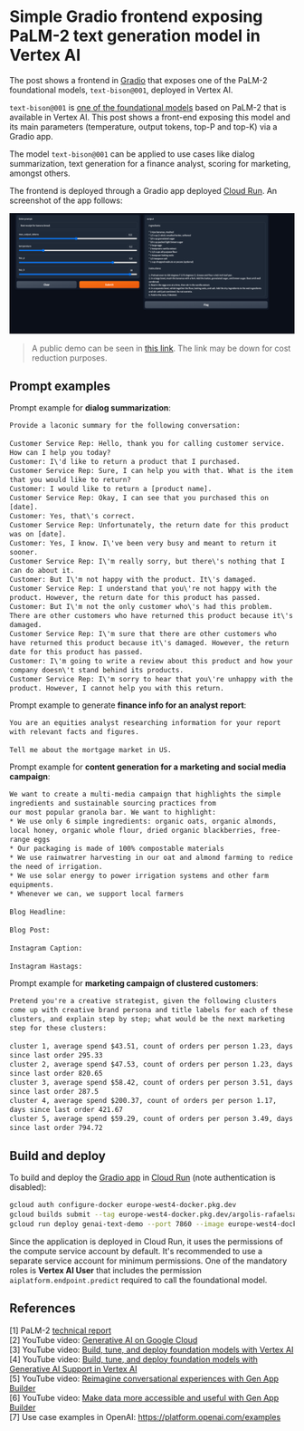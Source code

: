 # Simple Gradio frontend exposing PaLM-2 text generation model in Vertex AI

The post shows a frontend in [Gradio](https://gradio.app/) that exposes one of the PaLM-2 foundational models, `text-bison@001`, deployed in Vertex AI.

`text-bison@001` is [one of the foundational models](https://cloud.google.com/vertex-ai/docs/generative-ai/learn/models) based on PaLM-2 that is available in Vertex AI. This post shows a front-end exposing this model and its main parameters (temperature, output tokens, top-P and top-K) via a Gradio app. 

The model `text-bison@001` can be applied to use cases like dialog summarization, text generation for a finance analyst, scoring for marketing, amongst others.

The frontend is deployed through a Gradio app deployed [Cloud Run](https://cloud.google.com/run). An screenshot of the app follows:

![LLM Text demo](images/text-demo.png)

> A public demo can be seen in [this link](https://genai-text-demo-m3klxwrsfa-ez.a.run.app/). The link may be down for cost reduction purposes.


## Prompt examples

Prompt example for **dialog summarization**:
```
Provide a laconic summary for the following conversation:

Customer Service Rep: Hello, thank you for calling customer service. How can I help you today?    
Customer: I\'d like to return a product that I purchased.     
Customer Service Rep: Sure, I can help you with that. What is the item that you would like to return?      
Customer: I would like to return a [product name].      
Customer Service Rep: Okay, I can see that you purchased this on [date].     
Customer: Yes, that\'s correct.      
Customer Service Rep: Unfortunately, the return date for this product was on [date].     
Customer: Yes, I know. I\'ve been very busy and meant to return it sooner.     
Customer Service Rep: I\'m really sorry, but there\'s nothing that I can do about it.      
Customer: But I\'m not happy with the product. It\'s damaged.     
Customer Service Rep: I understand that you\'re not happy with the product. However, the return date for this product has passed.     
Customer: But I\'m not the only customer who\'s had this problem. There are other customers who have returned this product because it\'s damaged.     
Customer Service Rep: I\'m sure that there are other customers who have returned this product because it\'s damaged. However, the return date for this product has passed.      
Customer: I\'m going to write a review about this product and how your company doesn\'t stand behind its products.     
Customer Service Rep: I\'m sorry to hear that you\'re unhappy with the product. However, I cannot help you with this return. 
```

Prompt example to generate **finance info for an analyst report**:
```
You are an equities analyst researching information for your report with relevant facts and figures.

Tell me about the mortgage market in US.
```

Prompt example for **content generation for a marketing and social media campaign**:
```
We want to create a multi-media campaign that highlights the simple ingredients and sustainable sourcing practices from
our most popular granola bar. We want to highlight:
* We use only 6 simple ingredients: organic oats, organic almonds, local honey, organic whole flour, dried organic blackberries, free-range eggs
* Our packaging is made of 100% compostable materials
* We use rainwatrer harvesting in our oat and almond farming to redice the need of irrigation.
* We use solar energy to power irrigation systems and other farm equipments.
* Whenever we can, we support local farmers

Blog Headline:

Blog Post:

Instagram Caption:

Instagram Hastags:
```

Prompt example for **marketing campaign of clustered customers**:
```
Pretend you're a creative strategist, given the following clusters come up with creative brand persona and title labels for each of these clusters, and explain step by step; what would be the next marketing step for these clusters:

cluster 1, average spend $43.51, count of orders per person 1.23, days since last order 295.33
cluster 2, average spend $47.53, count of orders per person 1.23, days since last order 820.65
cluster 3, average spend $58.42, count of orders per person 3.51, days since last order 287.5
cluster 4, average spend $200.37, count of orders per person 1.17, days since last order 421.67
cluster 5, average spend $59.29, count of orders per person 3.49, days since last order 794.72
```


## Build and deploy

To build and deploy the [Gradio app](https://gradio.app/) in [Cloud Run](https://cloud.google.com/run/docs/quickstarts/deploy-container) (note authentication is disabled):

```sh
gcloud auth configure-docker europe-west4-docker.pkg.dev
gcloud builds submit --tag europe-west4-docker.pkg.dev/argolis-rafaelsanchez-ml-dev/ml-pipelines-repo/genai-text-demo
gcloud run deploy genai-text-demo --port 7860 --image europe-west4-docker.pkg.dev/argolis-rafaelsanchez-ml-dev/ml-pipelines-repo/genai-text-demo --allow-unauthenticated --region=europe-west4 --platform=managed  --project=argolis-rafaelsanchez-ml-dev
```

Since the application is deployed in Cloud Run, it uses the permissions of the compute service account by default. It's recommended to use a separate service account for minimum permissions. One of the mandatory roles is **Vertex AI User** that includes the permission ` aiplatform.endpoint.predict` required to call the foundational model.


## References

[1] PaLM-2 [technical report](https://ai.google/static/documents/palm2techreport.pdf)     
[2] YouTube video: [Generative AI on Google Cloud](https://youtu.be/Q1zF9pF6flw)      
[3] YouTube video: [Build, tune, and deploy foundation models with Vertex AI](https://youtu.be/yg2yHIKQ7oM)     
[4] YouTube video: [Build, tune, and deploy foundation models with Generative AI Support in Vertex AI](https://www.youtube.com/watch?v=-2rQ_AcQMF8)      
[5] YouTube video: [Reimagine conversational experiences with Gen App Builder](https://www.youtube.com/watch?v=0vM5UWC5crs)      
[6] YouTube video: [Make data more accessible and useful with Gen App Builder](https://www.youtube.com/watch?v=kOmG83wGfTs)     
[7] Use case examples in OpenAI: https://platform.openai.com/examples
